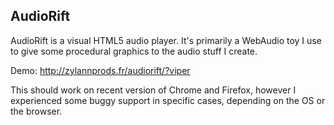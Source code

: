 AudioRift
----------

AudioRift is a visual HTML5 audio player.
It's primarily a WebAudio toy I use to give some procedural graphics to the audio stuff I create.

Demo: http://zylannprods.fr/audiorift/?viper

This should work on recent version of Chrome and Firefox, however I 
experienced some buggy support in specific cases, depending on the OS or the browser.
